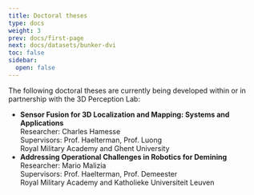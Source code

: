 ```yaml
---
title: Doctoral theses
type: docs
weight: 3
prev: docs/first-page
next: docs/datasets/bunker-dvi
toc: false
sidebar:
  open: false
---
```


The following doctoral theses are currently being developed within or in partnership with the 3D Perception Lab:

- **Sensor Fusion for 3D Localization and Mapping: Systems and Applications** \
Researcher: Charles Hamesse \
Supervisors: Prof. Haelterman, Prof. Luong \
Royal Military Academy and Ghent University 
- **Addressing Operational Challenges in Robotics for Demining** \
Researcher: Mario Malizia \
Supervisors: Prof. Haelterman, Prof. Demeester \
Royal Military Academy and Katholieke Universiteit Leuven 